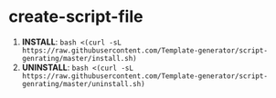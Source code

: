 # create-script-file

1. **INSTALL**: `bash <(curl -sL https://raw.githubusercontent.com/Template-generator/script-genrating/master/install.sh)`
2. **UNINSTALL**: `bash <(curl -sL https://raw.githubusercontent.com/Template-generator/script-genrating/master/uninstall.sh)`
